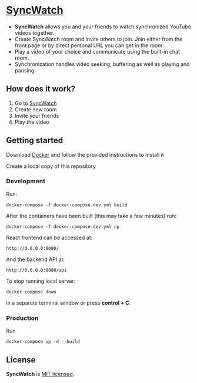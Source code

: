 # [SyncWatch](https://sync.ssprojects.ca/)

-   **SyncWatch** allows you and your friends to watch synchronized YouTube videos together.
-   Create SyncWatch room and invite others to join. Join either from the front page or by direct personal URL you can get in the room.
-   Play a video of your choice and communicate using the built-in chat room.
-   Synchronization handles video seeking, buffering as well as playing and pausing.

## How does it work?

1. Go to [SyncWatch](https://sync.ssprojects.ca/)
1. Create new room
1. Invite your friends
1. Play the video

## Getting started

Download [Docker](https://docs.docker.com/engine/install/) and follow the provided instructions to install it

Create a local copy of this repository

### Development

Run:

    docker-compose -f docker-compose.dev.yml build

After the containers have been built (this may take a few minutes) run:

    docker-compose -f docker-compose.dev.yml up

React frontend can be accessed at:

    http://0.0.0.0:8080/

And the backend API at:

    http://0.0.0.0:8080/api

To stop running local server:

    docker-compose down

in a separate terminal window or press **control + C**.

### Production

Run

    docker-compose up -d --build

## License

**SyncWatch** is [MIT licensed](./LICENSE).
